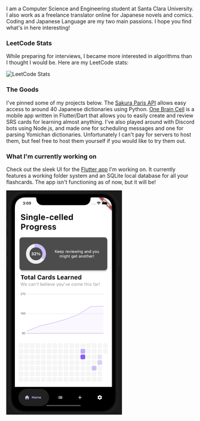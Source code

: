 I am a Computer Science and Engineering student at Santa Clara University.
I also work as a freelance translator online for Japanese novels and comics.
Coding and Japanese Language are my two main passions. 
I hope you find what's in here interesting!

### LeetCode Stats

While preparing for interviews, I became more interested in algorithms than I thought I would be. Here are my LeetCode stats:

![LeetCode Stats](https://leetcard.jacoblin.cool/mugichoco?theme=nord&font=Thasadith)

### The Goods
I've pinned some of my projects below. The [Sakura Paris API](https://github.com/shur1m/sakuraParisPythonAPI) allows easy access to around 40 Japanese dictionaries using Python. [One Brain Cell](https://github.com/shur1m/one_brain_cell) is a mobile app written in Flutter/Dart that allows you to easily create and review SRS cards for learning almost anything. I've also played around with Discord bots using Node.js, and made one for scheduling messages and one for parsing Yomichan dictionaries. Unfortunately I can't pay for servers to host them, but feel free to host them yourself if you would like to try them out.

### What I'm currently working on
Check out the sleek UI for the [Flutter app](https://github.com/shur1m/one_brain_cell) I'm working on. It currently features a working folder system and an SQLite local database for all your flashcards. The app isn't functioning as of now, but it will be!

<img src="https://raw.githubusercontent.com/shur1m/shur1m/main/assets/one_brain_cell_home_preview.png " height = "600">
